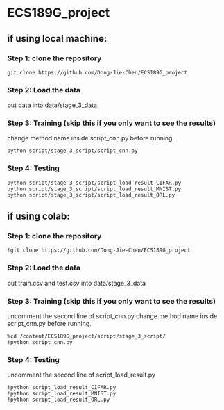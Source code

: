 # ECS189G_project
## if using local machine:
### Step 1: clone the repository
```shell script
git clone https://github.com/Dong-Jie-Chen/ECS189G_project
```
### Step 2: Load the data
put data into data/stage_3_data

### Step 3: Training (skip this if you only want to see the results)

change method name inside script_cnn.py before running.
```shell script
python script/stage_3_script/script_cnn.py
```
### Step 4: Testing
```shell script
python script/stage_3_script/script_load_result_CIFAR.py
python script/stage_3_script/script_load_result_MNIST.py
python script/stage_3_script/script_load_result_ORL.py
```

## if using colab:
### Step 1: clone the repository
```shell script
!git clone https://github.com/Dong-Jie-Chen/ECS189G_project
```

### Step 2: Load the data
put train.csv and test.csv into data/stage_3_data


### Step 3: Training (skip this if you only want to see the results)
uncomment the second line of script_cnn.py
change method name inside script_cnn.py before running.
```shell script
%cd /content/ECS189G_project/script/stage_3_script/
!python script_cnn.py
```

### Step 4: Testing
uncomment the second line of script_load_result.py
```shell script
!python script_load_result_CIFAR.py
!python script_load_result_MNIST.py
!python script_load_result_ORL.py
```
